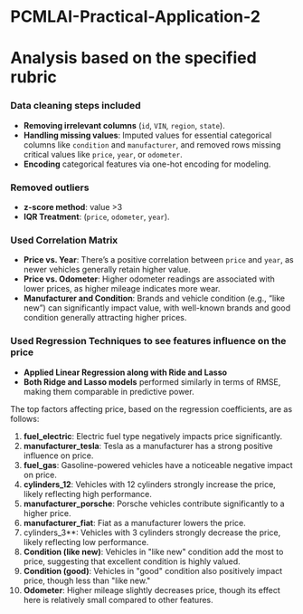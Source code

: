 # PCMLAI-Practical-Application-2



 # Analysis based on the specified rubric

### Data cleaning steps included
- **Removing irrelevant columns** (`id`, `VIN`, `region`, `state`).
- **Handling missing values**: Imputed values for essential categorical columns like `condition` and `manufacturer`, and removed rows missing critical values like `price`, `year`, or `odometer`.
- **Encoding** categorical features via one-hot encoding for modeling.

### Removed outliers
- **z-score method**: value >3
- **IQR Treatment**: (`price`, `odometer`, `year`).

### Used Correlation Matrix
- **Price vs. Year**: There’s a positive correlation between `price` and `year`, as newer vehicles generally retain higher value.
- **Price vs. Odometer**: Higher odometer readings are associated with lower prices, as higher mileage indicates more wear.
- **Manufacturer and Condition**: Brands and vehicle condition (e.g., “like new”) can significantly impact value, with well-known brands and good condition generally attracting higher prices.

### Used Regression Techniques to see features influence on the price
- **Applied Linear Regression along with Ride and Lasso**  
- **Both Ridge and Lasso models** performed similarly in terms of RMSE, making them comparable in predictive power.

The top factors affecting price, based on the regression coefficients, are as follows:

1. **fuel_electric**: Electric fuel type negatively impacts price significantly.
2. **manufacturer_tesla**: Tesla as a manufacturer has a strong positive influence on price.
3. **fuel_gas**: Gasoline-powered vehicles have a noticeable negative impact on price.
4. **cylinders_12**: Vehicles with 12 cylinders strongly increase the price, likely reflecting high performance.
5. **manufacturer_porsche**: Porsche vehicles contribute significantly to a higher price.
6. **manufacturer_fiat**: Fiat as a manufacturer lowers the price.
7. cylinders_3**: Vehicles with 3 cylinders strongly decrease the price, likely reflecting low performance.
8. **Condition (like new)**: Vehicles in "like new" condition add the most to price, suggesting that excellent condition is highly valued.
9. **Condition (good)**: Vehicles in "good" condition also positively impact price, though less than "like new."
10. **Odometer**: Higher mileage slightly decreases price, though its effect here is relatively small compared to other features.



